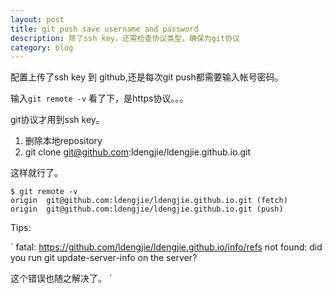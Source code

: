 ```yaml
---
layout: post
title: git push save username and password
description: 除了ssh key，还需检查协议类型，确保为git协议 
category: blog 
---
```


配置上传了ssh key 到 github,还是每次git push都需要输入帐号密码。


输入`git remote -v` 看了下，是https协议。。。

git协议才用到ssh key。

1. 删除本地repository
2. git clone git@github.com:ldengjie/ldengjie.github.io.git

这样就行了。

    $ git remote -v
    origin  git@github.com:ldengjie/ldengjie.github.io.git (fetch)
    origin  git@github.com:ldengjie/ldengjie.github.io.git (push)

Tips:

`
fatal: https://github.com/ldengjie/ldengjie.github.io/info/refs not found: did you run git update-server-info on the server?

这个错误也随之解决了。
`
